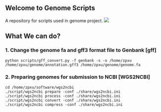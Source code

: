 ## Welcome to Genome Scripts

A repository for scripts used in genome project.
![](https://raw.githubusercontent.com/wiki/tiramisutes/blog_image/genome_scripts.png)
## What We can do?
### 1. Change the genome fa and gff3 format file to Genbank [gff]
`python scripts/gff_convert.py -f genbank -s -o /home/zpxu /home/zpxu/genome/annotation.gff3 /home/zpxu/genome/genome.fa`
### 2. Preparing genomes for submission to NCBI [WGS2NCBI]
```
cd /home/zpxu/software/wgs2ncbi
./script/wgs2ncbi prepare -conf ./share/wgs2ncbi.ini
./script/wgs2ncbi process -conf ./share/wgs2ncbi.ini
./script/wgs2ncbi convert -conf ./share/wgs2ncbi.ini
./script/wgs2ncbi compress -conf ./share/wgs2ncbi.ini
```

